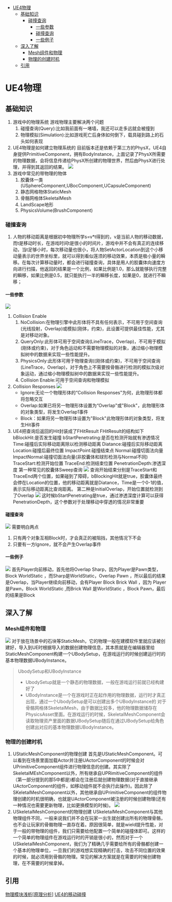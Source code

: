 - [UE4物理](#ue4物理)
  - [基础知识](#基础知识)
    - [碰撞查询](#碰撞查询)
      - [一些参数](#一些参数)
      - [碰撞查询](#碰撞查询-1)
      - [一些例子](#一些例子)
  - [深入了解](#深入了解)
    - [Mesh组件和物理](#mesh组件和物理)
    - [物理的创建时机](#物理的创建时机)
  - [引用](#引用)

# UE4物理
## 基础知识
1. 游戏中的物理系统
   游戏物理主要解决两个问题
   1. 碰撞查询(Query):比如我前面有一堵墙，我还可以走多远就会被撞到
   2. 物理模拟(Simulation):比如游戏死亡后身体如何倒下，载具碰到路上的石头如何表现
2. UE4物理是如何建立物理系统的
   目前版本还是依赖于第三方的PhysX，UE4自身提供PrimitiveComponent，拥有BodyInstance，上面记录了PhysX所需要的物理数据，会将信息传递给PhysX所创建的物理世界，然后由PhysX进行处理，并得到其返回的结果。
   ![](https://pic4.zhimg.com/80/v2-40d63faf7e38d36af1b9322c9c4623b3_720w.jpg)
3. 游戏中常见的带物理的物体
   1. 胶囊体一类(USphereComponent,UBocComponent,UCapsuleComponent)
   2. 静态网格物体StaticMesh
   3. 骨骼网格体SkeletalMesh
   4. LandScape地形
   5. PhysicsVolume(BrushComponent)
### 碰撞查询
1. 人物的移动距离是根据初中物理所学s=v*t得到的，v是当前人物的移动数据，而t是移动时长，在游戏时间t是很小的时间片，游戏中并不会有真正的连续移动，当t足够小时，每次移动量也很小，将人物SetActorLocation到这个小移动量表示的世界坐标里，就可以得到看似莲须的移动效果，本质是极小量的瞬移。在每次计算移动量时，都会进行碰撞查询，具体是用人的胶囊体向速度方向进行扫描，他返回的结果是一个比例，如果比例是1.0，那么就能够执行完整的瞬移，如果比例是0.5，就只能执行一半的瞬移长度，如果是0，就进行不瞬移；
#### 一些参数
![](https://pic2.zhimg.com/80/v2-f7a90a5c4fda6753c65b0fc8d52b9ebd_720w.jpg)
1. Collision Enable
   1. NoCollision:在物理引擎中此形体将不具有任何表示，不可用于空间查询(光线投射，Overlap)或模拟(刚体，约束)，此设置可提供最佳性能，尤其是对移动对象。
   2. QueryOnly:此形体可用于空间查询(LineTrace，Overlap)，不可用于模拟(刚体或约束)，对于角色运动和不需要物理模拟的对象，通过缩小物理模拟树中的数据来实现一些性能提升。
   3. PhysicsOnly:此形体可用于物理查询((刚体或约束)，不可用于空间查询(LineTrace，Overlap)，对于角色上不需要按骨骼进行检测的模拟次级对象运动，通过缩小物理模拟树中的数据来实现一些性能提升。
   4. Collision Enable:可用于空间查询和物理模拟
2. Collision Responses
   ![](https://docs.unrealengine.com/4.27/Images/InteractiveExperiences/Physics/Collision/Reference/iob.webp)
   * Ignore:无论一个物理形体的“Collision Responses"为何，此物理形体都将忽略交互
   * Overlap:如果已将另一物理形体设置为“Overlap"或"Block"，此物理形体的对象类型，将发生Overlap1事件
   * Block：如果将另一物理形体设置为"Block"此物理形体的对象类型，将发生Hit事件
3. UE4把查询后返回的Hit封装成了FHitResult
FHitResult的结构如下
bBlockHit:是否发生碰撞
bStartPenetrating:是否在检测开始就有渗透情况
Time:碰撞后实际移动距离除以检测移动距离
Diatance:碰撞后实际移动距离
Location:碰撞后最终位置
ImpactPoint:碰撞结束点
Normal:碰撞切面法向量
ImpactNormal:碰撞切面法向量(非胶囊体和球形检测与Normal不同)
TraceStart:检测开始位置
TraceEnd:检测结束位置
PenetrationDepth:渗透深度
第一种常见的胶囊体Sweep查询
![](https://pic4.zhimg.com/80/v2-8577ebbac0c2f51a0085eedb16bf741f_720w.jpg)
查询开始结束分别是TraceStart和TraceEnd两个位置，如果碰到了障碍，bBlockingHit就是true，胶囊体最终会停在Location的位置，他的移动距离就是Diatance，Time是一个0-1的值，表示实际移动距离比查询距离。
第二种是InitialOverlap，开始位置就检测到了Overlap
![](https://pic2.zhimg.com/80/v2-8d8508ccf881d5025187b9f18dd742f5_720w.jpg)
这时候bStartPenetrating是true，通过渗透深度计算可以获得PenetrationDepth，这个参数对于处理移动中穿透的情况非常重要
#### 碰撞查询
![](https://cdn2.unrealengine.com/blog/FilterTable-900x490-756106034.jpg)
需要明白两点
1. 只有两个对象互相Block时，才会真正的被阻挡，其他情况下不会
2. 只要有一方Ignore，就不会产生Overlap事件
#### 一些例子
![](https://cdn2.unrealengine.com/blog/ObjectExample-944x854-260481718.jpg)
首先Player向前移动，首先他将Overlap Sharp，因为Player是Pawn类型，Block WorldStatic ，而Sharp是WorldStatic，Overlap Pawn ，所以最后的结果是Overlap，当Player继续向前移动，会有Player Block Brick Wall ，因为 Player是Pawn，Block WorldStatic ,而Brick Wall 是WorldStatic ，Block Pawn，最后的结果是Block
## 深入了解
### Mesh组件和物理
![](https://pic1.zhimg.com/80/v2-b5184d4d38e6bb3834f4fbad1d1041c4_720w.jpg)
对于放在场景中的石块等StaticMesh，它的物理一般在建模软件里就应该被创建好，导入到UE时根据导入的数据创建物理信息，其本质就是在编辑器里给StaticMeshComponent构建一个UBodySetup，在游戏运行的时候创建运行时的基本物理数据UBodyInstance。
>UbodySetup和UBodyInstance
>* UbodySetup就是一个静态的物理数据，一般在游戏运行前就已经构建好了
>* UBodyInstance是一个在游戏时正在起作用的物理数据，运行时才真正出现，通过一个UbodySetup是可以创建出多个UBodyInstance的
对于骨骼网格体SkeletalMesh，由于数据比较多，他的物理数据储存在PhysicsAsset里面。在游戏运行的时候，SkeletalMeshComponent会读取物理资产里面的数据UBodySetup随后在通过UBodySetup给角色创建出对应的基本物理数据UBodyInstance。
### 物理的创建时机
1. UStaticMeshComponent的物理创建
    首先是UStaticMeshComponent。可以看到在场景里面加载Actor并注册UActorComponent的时候会对UPrimitiveComponent组件进行物理信息的创建。其实除了SkeletalMEshComponent以外，所有继承自UPRimitiveComponent的组件（第一部分提到的那5中都是)都会在注册后就创建物理数据(对于直接继承UActorComponent的组件，如移动组件就不会执行此操作)。因此除了SKeletalMeshComponent以外，其他继承自UPrimitiveComponent的组件物理创建的时机很明确，也就是UActorComponent被注册的时候创建物理(还有一种情况也需要更新物理，比如更换模型的时候)。
![](https://pic1.zhimg.com/80/v2-d7ef0f4d62d500dddef497eeb98cd218_720w.jpg)
2. USkeletalMeshComponent的物理创建
   USkeletalMeshComponent与其他物理组件不同，一般来说我们并不会在玩家一出生就创建出所有的物理骨骼，也不会让玩家的骨骼物理一直存在着。原因很简单，就是wield提升性能，对于一般的带物理的组件，我们只需要给他配置一个简单的碰撞体即可。这样的一个简单的物理组件在游戏运行时的开销是很小的，然而对于一个USkeletalMeshComponent，我们为了精确几乎需要给所有的骨骼都创建一个基本的物理单位，一旦我们的游戏想实现精确的打击，攻击不同位置的效果的时候，就必须用到骨骼的物理。常见的解决方案就是在需要的时候创建物理，在不需要的时候拿掉。
   



## 引用
[物理模块浅析[原理分析]](https://zhuanlan.zhihu.com/p/35686607)
[UE4的移动碰撞](https://zhuanlan.zhihu.com/p/33529865)